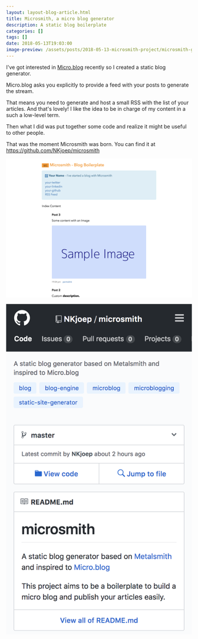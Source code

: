 ```yaml
---
layout: layout-blog-article.html
title: Microsmith, a micro blog generator
description: A static blog boilerplate
categories: []
tags: []
date: 2018-05-13T19:03:00
image-preview: /assets/posts/2018-05-13-microsmith-project/microsmith-gh.png
---
```


I've got interested in [Micro.blog](https://micro.blog) recently so I created a static blog generator.

Micro.blog asks you explicitly to provide a feed with your posts to generate the stream.

That means you need to generate and host a small RSS with the list of your articles.
And that's lovely! I like the idea to be in charge of my content in a such a low-level term.

Then what I did was put together some code and realize it might be useful to other people.

That was the moment Microsmith was born. You can find it at https://github.com/NKjoep/microsmith

![Image](/assets/posts/2018-05-13-microsmith-project/microsmith-sample.png)

![Image](/assets/posts/2018-05-13-microsmith-project/microsmith-gh.png)

